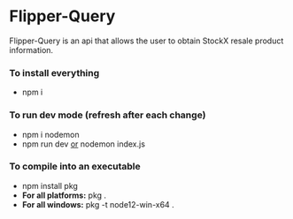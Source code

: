 # Flipper-Query
Flipper-Query is an api that allows the user to obtain StockX resale product information.

### To install everything
- npm i

### To run dev mode (refresh after each change)
- npm i nodemon
- npm run dev <u>or</u> nodemon index.js

### To compile into an executable
- npm install pkg
- <b>For all platforms:</b> pkg .
- <b>For all windows:</b> pkg -t node12-win-x64 .
